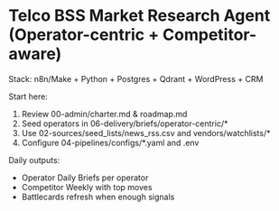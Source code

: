 # Telco BSS Market Research Agent (Operator-centric + Competitor-aware)
Stack: n8n/Make + Python + Postgres + Qdrant + WordPress + CRM

Start here:
1) Review 00-admin/charter.md & roadmap.md
2) Seed operators in 06-delivery/briefs/operator-centric/*
3) Use 02-sources/seed_lists/news_rss.csv and vendors/watchlists/*
4) Configure 04-pipelines/configs/*.yaml and .env

Daily outputs:
- Operator Daily Briefs per operator
- Competitor Weekly with top moves
- Battlecards refresh when enough signals
